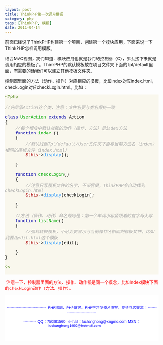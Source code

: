 ```yaml
---
layout: post
title: ThinkPHP第一次调用模板
category: php
tags: [ThinkPHP, 模板]
date: 2011-04-14
---
```

<p>前面已经说了ThinkPHP构建第一个项目，创建第一个模块应用，下面来说一下ThinkPHP怎样调用模版。</p>
<p>结合MVC视图，我们知道，模块应用也就是我们的控制器（C），那么接下来就是调用相应的模板了。ThinkPHP的默认模板放在项目文件夹下面的Tpl/default里面，有需要的话我们可以建立其他模板文件夹。</p>
<p>控制器里面的方法（动作、操作）对应相应的模板，比如index对应index.html，checkLogin对应checkLogin.html。比如：</p>
<div class="source" style="background-color: rgb(249,247,237); font-family: 'Microsoft Yahei', Consolas, 'Lucida Console', 'Courier New'; color: rgb(0,0,0)"><span style="color: rgb(76,131,23)">&lt;?php</span> <br />
<br />
<span style="font-style: italic; color: rgb(170,170,170)">//先继承Action这个类，注意：文件名要与类名保持一致</span><br />
<br />
<span style="color: rgb(0,0,170)">class</span> <span style="color: rgb(0,170,0); text-decoration: underline">UserAction</span> <span style="color: rgb(0,0,170)">extends</span> <span style="color: rgb(0,0,0)">Action</span><br />
<span style="color: rgb(0,0,0)">{</span><br />
&nbsp;&nbsp;&nbsp; <span style="font-style: italic; color: rgb(170,170,170)">//每个模块中默认加载的动作（操作、方法）是index方法</span><br />
&nbsp;&nbsp;&nbsp; <span style="color: rgb(0,0,170)">function</span> <span style="color: rgb(0,170,0)">index</span> ()<br />
&nbsp;&nbsp;&nbsp; <span style="color: rgb(0,0,0)">{</span><br />
&nbsp;&nbsp;&nbsp;&nbsp;&nbsp;&nbsp;&nbsp; <span style="font-style: italic; color: rgb(170,170,170)">//默认找到Tpl/default/User文件夹下面与当前方法名（index）相同的模板文件（index.html）</span><br />
&nbsp;&nbsp;&nbsp;&nbsp;&nbsp;&nbsp;&nbsp; <span style="color: rgb(170,0,0)">$this</span><span style="color: rgb(0,0,0)">-&gt;</span><span style="color: rgb(30,144,255)">display</span>();<br />
&nbsp;&nbsp;&nbsp;&nbsp;&nbsp;&nbsp;&nbsp; <br />
&nbsp;&nbsp;&nbsp; <span style="color: rgb(0,0,0)">}</span><br />
&nbsp;&nbsp;&nbsp; <br />
&nbsp;&nbsp;&nbsp; <span style="color: rgb(0,0,170)">function</span> <span style="color: rgb(0,170,0)">checkLogin</span>()<br />
&nbsp;&nbsp;&nbsp; <span style="color: rgb(0,0,0)">{</span><br />
&nbsp;&nbsp;&nbsp;&nbsp;&nbsp;&nbsp;&nbsp; <span style="font-style: italic; color: rgb(170,170,170)">//注意只写模板文件的名字，不带后缀，ThinkPHP会自动找到checkLogin.html</span><br />
&nbsp;&nbsp;&nbsp;&nbsp;&nbsp;&nbsp;&nbsp; <span style="color: rgb(170,0,0)">$this</span><span style="color: rgb(0,0,0)">-&gt;</span><span style="color: rgb(30,144,255)">display</span>(<span style="color: rgb(0,0,0)">checkLogin</span>);<br />
&nbsp;&nbsp;&nbsp;&nbsp;&nbsp;&nbsp;&nbsp; <br />
&nbsp;&nbsp;&nbsp; <span style="color: rgb(0,0,0)">}</span><br />
&nbsp;&nbsp;&nbsp; <br />
&nbsp;&nbsp;&nbsp; <span style="font-style: italic; color: rgb(170,170,170)">//方法（操作、动作）命名规则是：第一个单词小写紧跟着的首字母大写</span><br />
&nbsp;&nbsp;&nbsp; <span style="color: rgb(0,0,170)">function</span> <span style="color: rgb(0,170,0)">listName</span>()<br />
&nbsp;&nbsp;&nbsp; <span style="color: rgb(0,0,0)">{</span><br />
&nbsp;&nbsp;&nbsp;&nbsp;&nbsp;&nbsp;&nbsp; <span style="font-style: italic; color: rgb(170,170,170)">//强制转换模板，不必非要显示与当前操作名相同的模板文件，比如我要用edit.html这个模板</span><br />
&nbsp;&nbsp;&nbsp;&nbsp;&nbsp;&nbsp;&nbsp; <span style="color: rgb(170,0,0)">$this</span><span style="color: rgb(0,0,0)">-&gt;</span><span style="color: rgb(30,144,255)">display</span>(<span style="color: rgb(0,0,0)">edit</span>);<br />
&nbsp;&nbsp;&nbsp;&nbsp;&nbsp;&nbsp;&nbsp; <br />
&nbsp;&nbsp;&nbsp; <span style="color: rgb(0,0,0)">}</span><br />
<span style="color: rgb(0,0,0)">}</span><br />
<br />
<span style="color: rgb(76,131,23)">?&gt;</span><br />
&nbsp;</div>
<p>&nbsp;<span style="color: #ff0000">注意一下，控制器里面的方法、操作、动作都是同一个概念，比如Index模块下面的checkLogin动作（方法、操作）。</span></p>
<div style="padding-bottom: 5px; background-color: rgb(255,255,255); margin: 0px; padding-left: 5px; padding-right: 5px; font-family: Arial, Verdana, sans-serif; font-size: 12px; padding-top: 5px">
<p style="text-align: center"><span style="color: rgb(0,0,255)"><br />
</span><span style="color: rgb(0,0,255)">--------------------------------&nbsp; PHP培训，PHP博客、PHP学习型技术博客，期待与您交流！ -------------------------------<br />
<br />
----------&nbsp; QQ：750881560&nbsp;&nbsp; e-mail：luchanghong@xingmo.com&nbsp; MSN：luchanghong1990@hotmail.com -----------</span></p>
<p style="text-align: center">&nbsp;</p>
</div>
